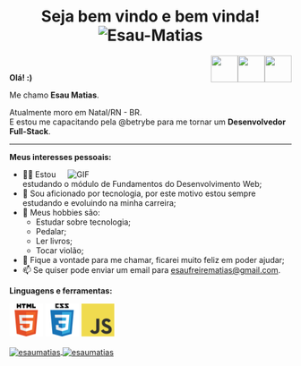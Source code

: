 <h1 align="center"> Seja bem vindo e bem vinda! <b align="left"> <img src="https://komarev.com/ghpvc/?username=esaumatias" alt="Esau-Matias" /> </b></h1>
<a href="https://www.instagram.com/esau_matias/" target="_blank">
  <img align="right" src="https://imagensemoldes.com.br/wp-content/uploads/2020/04/Figura-Logo-Instagram-PNG.png" width="48px" height="48px">
</a>
<a href="https://github.com/esaumatias" target="_blank">
  <img align="right" src="https://cdn.icon-icons.com/icons2/2351/PNG/512/logo_github_icon_143196.png" width="48px" height="48px">
</a>
<a href="https://www.linkedin.com/in/esau-freire-matias/" target="_blank">
  <img align="right" src="https://www.ufpb.br/cdn/icons/redes-sociais/linkedin.png/@@images/image.png" width="48px" height="48px">
</a>
<br />
<p align="left" > 
  <b>Olá! :)</b>
</p>
<p align="left" >
Me chamo <b> Esau Matias</b>.
</p>
<p align="left" >
Atualmente moro em Natal/RN - BR.<br />
E estou me capacitando pela @betrybe para me tornar um <b>Desenvolvedor Full-Stack</b>.
</p>


<hr />

**Meus interesses pessoais:**

<img align="right" alt="GIF" src="https://octocat-generator-assets.githubusercontent.com/my-octocat-1628947391008.png" width="400px" />

- 👩‍💻 Estou estudando o módulo de Fundamentos do Desenvolvimento Web;
- 💼 Sou aficionado por tecnologia, por este motivo estou sempre estudando e evoluindo na minha carreira;
- 👾 Meus hobbies são: 
  - Estudar sobre tecnologia; 
  - Pedalar;
  - Ler livros;
  - Tocar violão;
- 💬 Fique a vontade para me chamar, ficarei muito feliz em poder ajudar;
- 📫 Se quiser pode enviar um email para esaufreirematias@gmail.com.

**Linguagens e ferramentas:**  

<p align="left">
<img src="https://raw.githubusercontent.com/devicons/devicon/master/icons/html5/html5-original-wordmark.svg" alt="html5" width="60" height="60"/> 
<img src="https://raw.githubusercontent.com/devicons/devicon/master/icons/css3/css3-original-wordmark.svg" alt="css3" width="60" height="60"/> 
<img src="https://raw.githubusercontent.com/devicons/devicon/master/icons/javascript/javascript-original.svg" alt="javascript" width="60" height="60"/> 
</p>
<a href="https://github.com/esaumatias">
  <img align="center" width="400px" src="https://github-readme-stats.vercel.app/api?username=esaumatias&show_icons=true&theme=dracula" alt="esaumatias" />
</a>
<a href="https://github.com/esaumatias">
  <img align="center" width="336px" src="https://github-readme-stats.vercel.app/api/top-langs/?username=esaumatias&layout=compact&theme=dracula" alt="esaumatias" />
</a>


